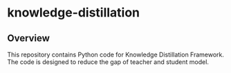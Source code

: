 # knowledge-distillation

## Overview

This repository contains Python code for Knowledge Distillation Framework. The code is designed to reduce the gap of teacher and student model.
